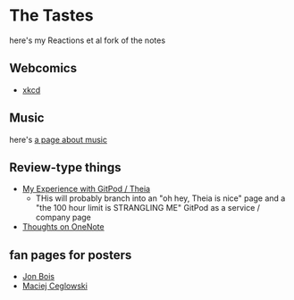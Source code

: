 # The Tastes

here's my Reactions et al fork of the notes

## Webcomics

- [xkcd](3614dd7f-1538-47b6-8e14-c620935e2833.md)

## Music

here's [a page about music][music]

[music]: 36a3e24d-0461-4fd9-8963-f9f67ee9227a.md

## Review-type things

- [My Experience with GitPod / Theia](5018398f-fa13-45a5-98ac-d640fe4d5a41.md)
  - THis will probably branch into an "oh hey, Theia is nice" page and a "the 100 hour limit is STRANGLING ME"  GitPod as a service / company page
- [Thoughts on OneNote](702d03a8-f5c6-45fc-9f2f-f3086d285226.md)

## fan pages for posters

- [Jon Bois](58044758-f43f-4f82-8fe6-b1eb4ab3293b.md)
- [Maciej Ceglowski](20d6283e-9123-4e81-83a4-e96127f5512f.md)
